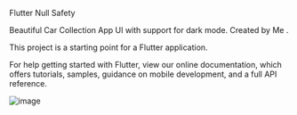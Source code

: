 Flutter  Null Safety


Beautiful Car Collection App UI with support for dark mode. Created by Me . 


This project is a starting point for a Flutter application.

For help getting started with Flutter, view our online documentation, which offers tutorials, samples, guidance on mobile development, and a full API reference.


![image](https://github.com/fezhull/Car-Collection-Flutter-UI/assets/36967859/241d9068-5769-451b-8b04-cf614590b0af)

